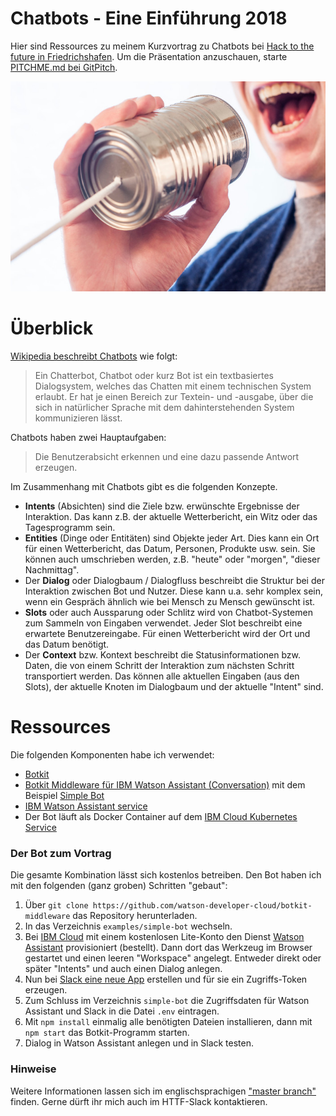 # Chatbots - Eine Einführung 2018
Hier sind Ressources zu meinem Kurzvortrag zu Chatbots bei [Hack to the future in Friedrichshafen](https://www.hacktothefuture.de/de/startseite/httf-friedrichshafen/). Um die Präsentation anzuschauen, starte [PITCHME.md bei GitPitch](https://gitpitch.com/data-henrik/chatbot-talk2018/deutsch_httf).

![](assets/images/can-chat-chatting-362.jpg)

# Überblick
[Wikipedia beschreibt Chatbots](https://de.wikipedia.org/wiki/Chatbot) wie folgt:
> Ein Chatterbot, Chatbot oder kurz Bot ist ein textbasiertes Dialogsystem, welches das Chatten mit einem technischen System erlaubt. Er hat je einen Bereich zur Textein- und -ausgabe, über die sich in natürlicher Sprache mit dem dahinterstehenden System kommunizieren lässt.

Chatbots haben zwei Hauptaufgaben:   
> Die Benutzerabsicht erkennen und eine dazu passende Antwort erzeugen.

Im Zusammenhang mit Chatbots gibt es die folgenden Konzepte.
* **Intents** (Absichten) sind die Ziele bzw. erwünschte Ergebnisse der Interaktion. Das kann z.B. der aktuelle Wetterbericht, ein Witz oder das Tagesprogramm sein.
* **Entities** (Dinge oder Entitäten) sind Objekte jeder Art. Dies kann ein Ort für einen Wetterbericht, das Datum, Personen, Produkte usw. sein. Sie können auch umschrieben werden, z.B. "heute" oder "morgen", "dieser Nachmittag".
* Der **Dialog** oder Dialogbaum / Dialogfluss beschreibt die Struktur bei der Interaktion zwischen Bot und Nutzer. Diese kann u.a. sehr komplex sein, wenn ein Gespräch ähnlich wie bei Mensch zu Mensch gewünscht ist.   
* **Slots** oder auch Aussparung oder Schlitz wird von Chatbot-Systemen zum Sammeln von Eingaben verwendet. Jeder Slot beschreibt eine erwartete Benutzereingabe. Für einen Wetterbericht wird der Ort und das Datum benötigt.   
* Der **Context** bzw. Kontext beschreibt die Statusinformationen bzw. Daten, die von einem Schritt der Interaktion zum nächsten Schritt transportiert werden. Das können alle aktuellen Eingaben (aus den Slots), der aktuelle Knoten im Dialogbaum und der aktuelle "Intent" sind.

# Ressources
Die folgenden Komponenten habe ich verwendet:
* [Botkit](https://github.com/howdyai/botkit/)
* [Botkit Middleware für IBM Watson Assistant (Conversation)](https://github.com/watson-developer-cloud/botkit-middleware) mit dem Beispiel [Simple Bot](https://github.com/watson-developer-cloud/botkit-middleware/tree/master/examples/simple-bot)
* [IBM Watson Assistant service](https://console.bluemix.net/docs/services/conversation/index.html#about)
* Der Bot läuft als Docker Container auf dem [IBM Cloud Kubernetes Service](https://console.bluemix.net/docs/containers/container_index.html#container_index)

### Der Bot zum Vortrag
Die gesamte Kombination lässt sich kostenlos betreiben. Den Bot haben ich mit den folgenden (ganz groben) Schritten "gebaut":
1. Über `git clone https://github.com/watson-developer-cloud/botkit-middleware` das Repository herunterladen.
2. In das Verzeichnis `examples/simple-bot` wechseln.
3. Bei [IBM Cloud](https://console.bluemix.net) mit einem kostenlosen Lite-Konto den Dienst [Watson Assistant](https://console.bluemix.net/catalog/services/watson-assistant-formerly-conversation) provisioniert (bestellt). Dann dort das Werkzeug im Browser gestartet und einen leeren "Workspace" angelegt. Entweder direkt oder später "Intents" und auch einen Dialog anlegen.
4. Nun bei [Slack eine neue App](https://api.slack.com/apps) erstellen und für sie ein Zugriffs-Token erzeugen.
5. Zum Schluss im Verzeichnis `simple-bot` die Zugriffsdaten für Watson Assistant und Slack in die Datei `.env` eintragen.
6. Mit `npm install` einmalig alle benötigten Dateien installieren, dann mit `npm start` das Botkit-Programm starten.
7. Dialog in Watson Assistant anlegen und in Slack testen.

### Hinweise
Weitere Informationen lassen sich im englischsprachigen ["master branch"](https://github.com/data-henrik/chatbot-talk2018) finden. Gerne dürft ihr mich auch im HTTF-Slack kontaktieren.
